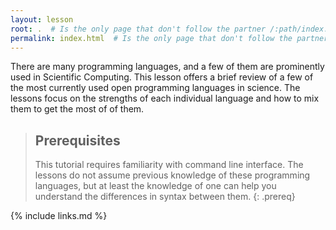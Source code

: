 ```yaml
---
layout: lesson
root: .  # Is the only page that don't follow the partner /:path/index.html
permalink: index.html  # Is the only page that don't follow the partner /:path/index.html
---
```

There are many programming languages, and a few of them are prominently used in Scientific Computing. This lesson offers a brief review of a few of the most currently used open programming languages in science. The lessons focus on the strengths of each individual language and how to mix them to get the most of of them.

> ## Prerequisites
>
> This tutorial requires familiarity with command line interface. The lessons do not assume previous knowledge of these programming languages, but at least the knowledge of one can help you understand the differences in syntax between them.
{: .prereq}

{% include links.md %}
